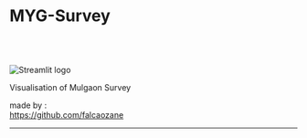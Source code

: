 # MYG-Survey

<img src="https://user-images.githubusercontent.com/7164864/217935870-c0bc60a3-6fc0-4047-b011-7b4c59488c91.png" alt="Streamlit logo" style="margin-top:50px"></img>

Visualisation of Mulgaon Survey 

made by : <br>
https://github.com/falcaozane <br>
<hr>

